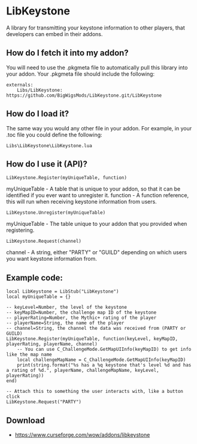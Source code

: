 # LibKeystone

A library for transmitting your keystone information to other players, that developers can embed in their addons.

## How do I fetch it into my addon?

You will need to use the .pkgmeta file to automatically pull this library into your addon.
Your .pkgmeta file should include the following:

```
externals:
    Libs/LibKeystone: https://github.com/BigWigsMods/LibKeystone.git/LibKeystone
```

## How do I load it?

The same way you would any other file in your addon.
For example, in your .toc file you could define the following:

`Libs\LibKeystone\LibKeystone.lua`

## How do I use it (API)?

`LibKeystone.Register(myUniqueTable, function)`

myUniqueTable - A table that is unique to your addon, so that it can be identified if you ever want to unregister it.
function - A function reference, this will run when receiving keystone information from users.

`LibKeystone.Unregister(myUniqueTable)`

myUniqueTable - The table unique to your addon that you provided when registering.

`LibKeystone.Request(channel)`

channel - A string, either "PARTY" or "GUILD" depending on which users you want keystone information from.

## Example code:

```
local LibKeystone = LibStub("LibKeystone")
local myUniqueTable = {}

-- keyLevel=Number, the level of the keystone
-- keyMapID=Number, the challenge map ID of the keystone
-- playerRating=Number, the Mythic+ rating of the player
-- playerName=String, the name of the player
-- channel=String, the channel the data was received from (PARTY or GUILD)
LibKeystone.Register(myUniqueTable, function(keyLevel, keyMapID, playerRating, playerName, channel)
	-- You can use C_ChallengeMode.GetMapUIInfo(keyMapID) to get info like the map name
	local challengeMapName = C_ChallengeMode.GetMapUIInfo(keyMapID)
	print(string.format("%s has a %q keystone that's level %d and has a rating of %d.", playerName, challengeMapName, keyLevel, playerRating))
end)

-- Attach this to something the user interacts with, like a button click
LibKeystone.Request("PARTY")
```

## Download

* <https://www.curseforge.com/wow/addons/libkeystone>
